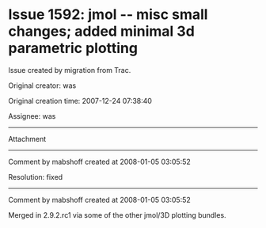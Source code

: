 # Issue 1592: jmol -- misc small changes; added minimal 3d parametric plotting

Issue created by migration from Trac.

Original creator: was

Original creation time: 2007-12-24 07:38:40

Assignee: was




---

Attachment


---

Comment by mabshoff created at 2008-01-05 03:05:52

Resolution: fixed


---

Comment by mabshoff created at 2008-01-05 03:05:52

Merged in 2.9.2.rc1 via some of the other jmol/3D plotting bundles.
